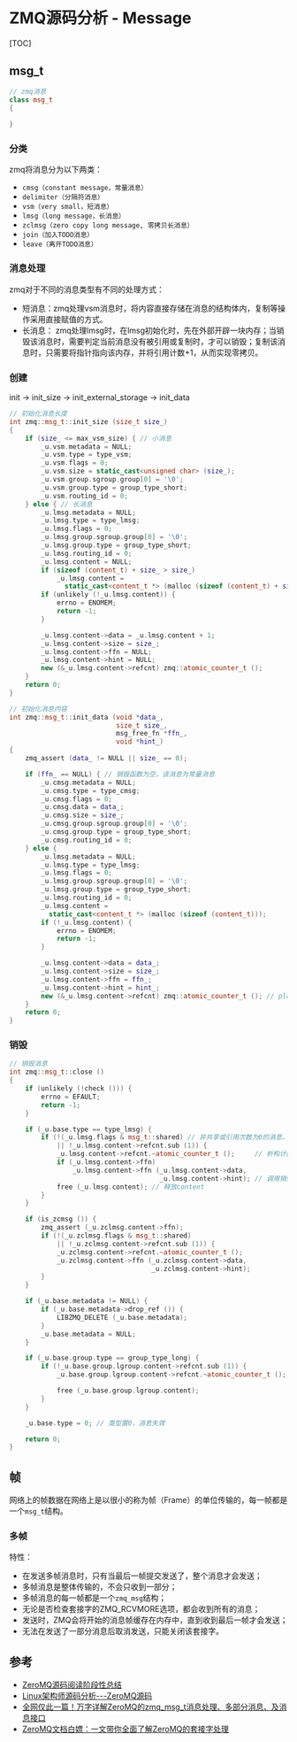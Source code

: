 # ZMQ源码分析 - Message

[TOC]



## msg_t

```c++
// zmq消息
class msg_t
{
    
}
```

### 分类

zmq将消息分为以下两类：

- `cmsg（constant message，常量消息）`
- `delimiter（分隔符消息）`
- `vsm（very small，短消息）` 
- `lmsg（long message，长消息）`
- `zclmsg（zero copy long message, 零拷贝长消息）`
- `join（加入TODO消息）`
- `leave（离开TODO消息）`

### 消息处理

zmq对于不同的消息类型有不同的处理方式：

- 短消息：zmq处理vsm消息时，将内容直接存储在消息的结构体内，复制等操作采用直接赋值的方式。
- 长消息： zmq处理lmsg时，在lmsg初始化时，先在外部开辟一块内存；当销毁该消息时，需要判定当前消息没有被引用或复制时，才可以销毁；复制该消息时，只需要将指针指向该内存，并将引用计数+1，从而实现零拷贝。

### 创建

init -> init_size -> init_external_storage -> init_data

```c++
// 初始化消息长度
int zmq::msg_t::init_size (size_t size_)
{
    if (size_ <= max_vsm_size) { // 小消息
        _u.vsm.metadata = NULL;
        _u.vsm.type = type_vsm;
        _u.vsm.flags = 0;
        _u.vsm.size = static_cast<unsigned char> (size_);
        _u.vsm.group.sgroup.group[0] = '\0';
        _u.vsm.group.type = group_type_short;
        _u.vsm.routing_id = 0;
    } else { // 长消息
        _u.lmsg.metadata = NULL;
        _u.lmsg.type = type_lmsg;
        _u.lmsg.flags = 0;
        _u.lmsg.group.sgroup.group[0] = '\0';
        _u.lmsg.group.type = group_type_short;
        _u.lmsg.routing_id = 0;
        _u.lmsg.content = NULL;
        if (sizeof (content_t) + size_ > size_)
            _u.lmsg.content =
              static_cast<content_t *> (malloc (sizeof (content_t) + size_)); // 开辟新内存
        if (unlikely (!_u.lmsg.content)) {
            errno = ENOMEM;
            return -1;
        }

        _u.lmsg.content->data = _u.lmsg.content + 1;
        _u.lmsg.content->size = size_;
        _u.lmsg.content->ffn = NULL;
        _u.lmsg.content->hint = NULL;
        new (&_u.lmsg.content->refcnt) zmq::atomic_counter_t ();
    }
    return 0;
}

// 初始化消息内容
int zmq::msg_t::init_data (void *data_,
                           size_t size_,
                           msg_free_fn *ffn_,
                           void *hint_)
{
    zmq_assert (data_ != NULL || size_ == 0);

    if (ffn_ == NULL) { // 销毁函数为空，该消息为常量消息
        _u.cmsg.metadata = NULL;
        _u.cmsg.type = type_cmsg;
        _u.cmsg.flags = 0;
        _u.cmsg.data = data_;
        _u.cmsg.size = size_;
        _u.cmsg.group.sgroup.group[0] = '\0';
        _u.cmsg.group.type = group_type_short;
        _u.cmsg.routing_id = 0;
    } else {
        _u.lmsg.metadata = NULL;
        _u.lmsg.type = type_lmsg;
        _u.lmsg.flags = 0;
        _u.lmsg.group.sgroup.group[0] = '\0';
        _u.lmsg.group.type = group_type_short;
        _u.lmsg.routing_id = 0;
        _u.lmsg.content =
          static_cast<content_t *> (malloc (sizeof (content_t)));
        if (!_u.lmsg.content) {
            errno = ENOMEM;
            return -1;
        }

        _u.lmsg.content->data = data_;
        _u.lmsg.content->size = size_;
        _u.lmsg.content->ffn = ffn_;
        _u.lmsg.content->hint = hint_;
        new (&_u.lmsg.content->refcnt) zmq::atomic_counter_t (); // placement new用法
    }
    return 0;
}
```



### 销毁

```c++
// 销毁消息
int zmq::msg_t::close ()
{
    if (unlikely (!check ())) {
        errno = EFAULT;
        return -1;
    }

    if (_u.base.type == type_lmsg) {
        if (!(_u.lmsg.flags & msg_t::shared) // 非共享或引用次数为0的消息，直接释放
            || !_u.lmsg.content->refcnt.sub (1)) {
            _u.lmsg.content->refcnt.~atomic_counter_t ();     // 析构计数器
            if (_u.lmsg.content->ffn)
                _u.lmsg.content->ffn (_u.lmsg.content->data,
                                      _u.lmsg.content->hint); // 调用销毁函数
            free (_u.lmsg.content); // 释放content
        }
    }

    if (is_zcmsg ()) {
        zmq_assert (_u.zclmsg.content->ffn);
        if (!(_u.zclmsg.flags & msg_t::shared)
            || !_u.zclmsg.content->refcnt.sub (1)) {
            _u.zclmsg.content->refcnt.~atomic_counter_t ();
            _u.zclmsg.content->ffn (_u.zclmsg.content->data,
                                    _u.zclmsg.content->hint);
        }
    }

    if (_u.base.metadata != NULL) {
        if (_u.base.metadata->drop_ref ()) {
            LIBZMQ_DELETE (_u.base.metadata);
        }
        _u.base.metadata = NULL;
    }

    if (_u.base.group.type == group_type_long) {
        if (!_u.base.group.lgroup.content->refcnt.sub (1)) {
            _u.base.group.lgroup.content->refcnt.~atomic_counter_t ();

            free (_u.base.group.lgroup.content);
        }
    }

    _u.base.type = 0; // 类型置0，消息失效

    return 0;
}
```



## 帧

网络上的帧数据在网络上是以很小的称为帧（Frame）的单位传输的，每一帧都是一个`msg_t`结构。

### 多帧

特性：

- 在发送多帧消息时，只有当最后一帧提交发送了，整个消息才会发送；
- 多帧消息是整体传输的，不会只收到一部分；
- 多帧消息的每一帧都是一个`zmq_msg`结构；
- 无论是否检查套接字的ZMQ_RCVMORE选项，都会收到所有的消息；
- 发送时，ZMQ会将开始的消息帧缓存在内存中，直到收到最后一帧才会发送；
- 无法在发送了一部分消息后取消发送，只能关闭该套接字。



## 参考

- [ZeroMQ源码阅读阶段性总结](https://www.icode9.com/content-1-120408.html#mailbox_tmutex_t_75)
- [Linux架构师源码分析---ZeroMQ源码](https://zhuanlan.zhihu.com/p/357533714)
- [全网仅此一篇！万字详解ZeroMQ的zmq_msg_t消息处理、多部分消息、及消息接口](https://blog.51cto.com/u_15346415/3673855)
- [ZeroMQ文档白嫖：一文带你全面了解ZeroMQ的套接字处理](https://blog.51cto.com/u_15346415/3673856)
